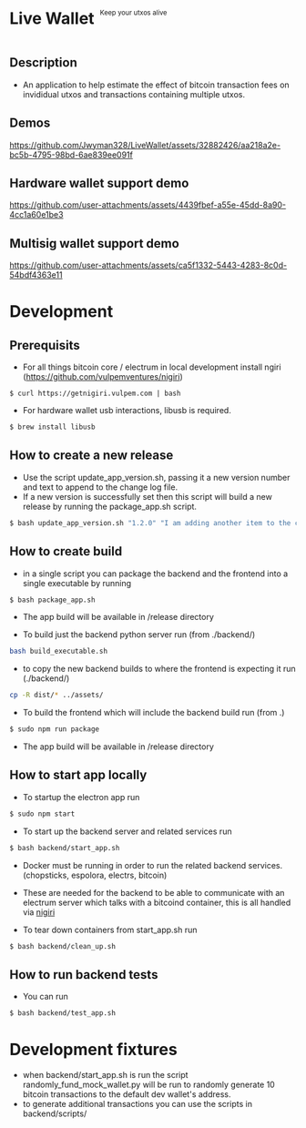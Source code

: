 <div style="display: flex; align-items: center;">
    <h1 style="margin-right: 10px;">Live Wallet</h1>
    <p style="font-size: smaller;">Keep your utxos alive</p>
</div>

## Description
- An application to help estimate the effect of bitcoin transaction fees on invididual utxos and transactions containing multiple utxos.

## Demos
https://github.com/Jwyman328/LiveWallet/assets/32882426/aa218a2e-bc5b-4795-98bd-6ae839ee091f

## Hardware wallet support demo
https://github.com/user-attachments/assets/4439fbef-a55e-45dd-8a90-4cc1a60e1be3

## Multisig wallet support demo
https://github.com/user-attachments/assets/ca5f1332-5443-4283-8c0d-54bdf4363e11









# Development

## Prerequisits
- For all things bitcoin core / electrum in local development install ngiri (https://github.com/vulpemventures/nigiri)
```
$ curl https://getnigiri.vulpem.com | bash
```
- For hardware wallet usb interactions, libusb is required.
```bash
$ brew install libusb
```

## How to create a new release 
- Use the script update_app_version.sh, passing it a new version number and text to append to the change log file.
- If a new version is successfully set then this script will build a new release by running the package_app.sh script.
```bash
$ bash update_app_version.sh "1.2.0" "I am adding another item to the change log"
```

## How to create build
- in a single script you can package the backend and the frontend into a single executable by running
```bash
$ bash package_app.sh
```
  -  The app build will be available in /release directory

- To build just the backend python server run (from ./backend/)
```bash
bash build_executable.sh
```

- to copy the new backend builds to where the frontend is expecting it run (./backend/) 
```bash 
cp -R dist/* ../assets/
```

- To build the frontend which will include the backend build run (from .)
```bash
$ sudo npm run package
```
  -  The app build will be available in /release directory


## How to start app locally
- To startup the electron app run
```bash
$ sudo npm start
```
- To start up the backend server and related services run
```bash
$ bash backend/start_app.sh
```
  - Docker must be running in order to run the related backend services. (chopsticks, espolora, electrs, bitcoin)
  - These are needed for the backend to be able to communicate with an electrum server which talks with a bitcoind container, this is all handled via [nigiri](https://github.com/vulpemventures/nigiri)

- To tear down containers from start_app.sh run
```bash
$ bash backend/clean_up.sh
```

## How to run backend tests
- You can run
```bash
$ bash backend/test_app.sh
```


# Development fixtures
- when backend/start_app.sh is run the script randomly_fund_mock_wallet.py will be run to randomly generate 10 bitcoin transactions to the default dev wallet's address. 
- to generate additional transactions you can use the scripts in backend/scripts/ 
